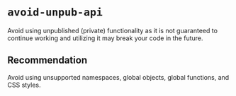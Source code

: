 # `avoid-unpub-api`

Avoid using unpublished (private) functionality as it is not guaranteed to continue working and utilizing it may 
break your code in the future. 

## Recommendation
Avoid using unsupported namespaces, global objects, global functions, and CSS styles.
